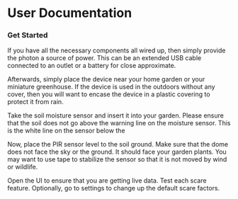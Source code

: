 # User Documentation

### Get Started

If you have all the necessary components all wired up, then simply provide the photon a source of power. This can be an extended USB cable connected to an outlet or a battery for close approximate.

Afterwards, simply place the device near your home garden or your miniature greenhouse. If the device is used in the outdoors without any cover, then you will want to encase the device in a plastic covering to protect it from rain.

Take the soil moisture sensor and insert it into your garden. Please ensure that the soil does not go above the warning line on the moisture sensor. This is the white line on the sensor below the

Now, place the PIR sensor level to the soil ground. Make sure that the dome does not face the sky or the ground. It should face your garden plants. You may want to use tape to stabilize the sensor so that it is not moved by wind or wildlife.

Open the UI to ensure that you are getting live data. Test each scare feature. Optionally, go to settings to change up the default scare factors. 
